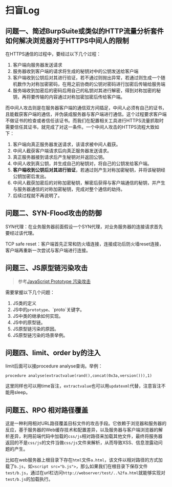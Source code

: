 # 扫盲Log

## 问题一、简述BurpSuite或类似的HTTP流量分析套件如何解决浏览器对于HTTPS中间人的限制

在HTTPS通信的过程中，要经过以下几个过程：

1. 客户端向服务器发送请求
2. 服务器收到客户端的请求将生成的秘钥对中的公钥发送给客户端
3. 客户端收到公钥后对其进行验证，若不通过则抛出异常，若通过则生成一个随机数作为对称加密密码，在用之前协商的公钥对密码进行加密后传输给服务端
4. 服务端收到加密后的密码后用自己的私钥对其进行解密，得到对称加密的秘钥，再将要传输的内容通过对称加密加密后传给客户端。

而中间人攻击则是在服务器客户端的通信双方间插足，中间人必须有自己的证书，且能截获客户端的通信，并伪装成服务器与客户端进行通信。这个过程要求客户端不做证书的检查或者信任该证书。而我们在配置相关工具进行HTTPS流量抓取时需要信任其证书，就完成了对这一条件。一个中间人攻击的HTTPS流程大致如下：

1. 客户端向真正服务器发送请求，该请求被中间人截获。
2. 中间人截获客户端请求后向真正服务器发送请求。
3. 真正服务器接到请求后产生秘钥对并返回公钥。
4. 中间人收到真公钥，并生成自己的秘钥对，将自己的公钥发给客户端。
5. **客户端收到公钥后对其进行验证**，若通过则产生对称加密秘钥，并将该秘钥经公钥加密后发出。
6. 中间人截获加密后的对称加密秘钥，解密后获得与客户端通信的秘钥，并产生与服务器通信的对称加密秘钥，完成对整个通信的劫持。
7. 后续过程就不再说明了。

## 问题二、SYN-Flood攻击的防御

SYN代理：在业务服务器前面假设一个SYN代理，对业务服务器的连接请求首先要经过该代理。

TCP safe reset：客户端首先正常和防火墙连接，连接成功后防火墙reset连接，客户端再重新一次尝试与客户端进行连接。

## 问题三、JS原型链污染攻击

> 参考[JavaScript Prototype 污染攻击](https://www.leavesongs.com/PENETRATION/javascript-prototype-pollution-attack.html)

需要掌握以下几个问题：

1. JS类的定义
2. JS中的`prototype`、\`proto\`关键字。
3. JS中类的继承如何实现。
4. JS中的原型链。
5. JS原型链污染的原因。
6. JS原型链污染的场景举例。

## 问题四、limit、order by的注入

limit后面可以接procedure analyse查询。举例：

```
procedure analyse(extractvalue(rand(),concat(0x3a,version())),1)
```

这里同样也可以用time盲注，`extractvalue`也可以用`updatexml`代替，注意盲注不能用sleep。

## 问题五、RPO 相对路径覆盖

这是一种利用相对URL路径覆盖目标文件的攻击手段。它依赖于浏览器和服务器的反应，基于服务器的Web缓存技术和配置差异，以及服务器与客户端浏览器的解析差异，利用前端代码中加载的`css/js`相对路径来加载其他文件，最终将服务器返回的不是`css/js`的文件当做`css/js`文件来解析，从而导致XSS、信息泄露动问题的产生。

比如在web服务器上根目录下存在`html`文件`a.html`，该文件以相对路径的方式加载了`b.js`，如`<script src="b.js">`，那么如果我们在根目录下保存文件`test/b.js`，通过在url栏访问`http://webserver/test/..%2fa.html`就能够实现对`test/b.js`的加载执行。

